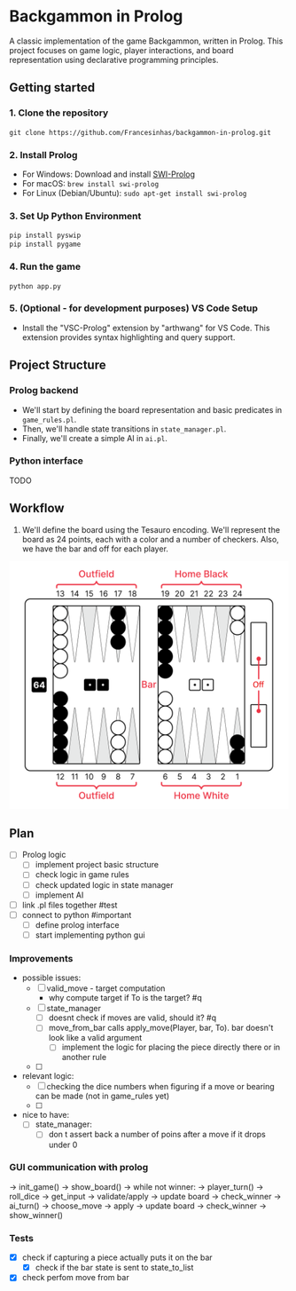 # Backgammon in Prolog
A classic implementation of the game Backgammon, written in Prolog. This project focuses on game logic, player interactions, and board representation using declarative programming principles.

## Getting started
### 1. **Clone the repository**
	git clone https://github.com/Francesinhas/backgammon-in-prolog.git

### 2. **Install Prolog**

- For Windows: Download and install [SWI-Prolog](https://www.swi-prolog.org/download/stable)
- For macOS: `brew install swi-prolog`
- For Linux (Debian/Ubuntu): `sudo apt-get install swi-prolog`
### 3. **Set Up Python Environment**
	pip install pyswip
	pip install pygame
### 4. **Run the game**
	python app.py
### 5. (Optional - for development purposes) **VS Code Setup**
- Install the "VSC-Prolog" extension by "arthwang" for VS Code. This extension provides syntax highlighting and query support.

## Project Structure
### Prolog backend

- We'll start by defining the board representation and basic predicates in `game_rules.pl`.
- Then, we'll handle state transitions in `state_manager.pl`.
- Finally, we'll create a simple AI in `ai.pl`.

### Python interface

TODO

  

## Workflow

1. We'll define the board using the Tesauro encoding. We'll represent the board as 24 points, each with a color and a number of checkers. Also, we have the bar and off for each player.
  

![image](/resources/backgammon_board.png)


## Plan
- [ ] Prolog logic
	- [ ] implement project basic structure
	- [ ] check logic in game rules
	- [ ] check updated logic in state manager
	- [ ] implement AI
- [ ] link .pl files together #test
- [ ] connect to python #important
	- [ ] define prolog interface
	- [ ] start implementing python gui

### Improvements
- possible issues:
	- [ ] valid_move - target computation 
		- why compute target if To is the target? #q 
	- [ ] state_manager 
		- [ ] doesnt check if moves are valid, should it? #q 
		- [ ] move_from_bar calls apply_move(Player, bar, To). bar doesn't look like a valid argument
			- [ ] implement the logic for placing the piece directly there or in another rule
	- [ ] 
- relevant logic:
	- [ ] checking the dice numbers when figuring if a move or bearing can be made (not in game_rules yet)
	- [ ] 
- nice to have:
	- [ ] state_manager:
		- [ ] don t assert back a number of poins after a move if it drops under 0

### GUI communication with prolog
→ init_game()
→ show_board()
→ while not winner:
    → player_turn()
        → roll_dice → get_input → validate/apply → update board
    → check_winner
    → ai_turn()
        → choose_move → apply → update board
    → check_winner
→ show_winner()

### Tests
- [X] check if capturing a piece actually puts it on the bar
	- [X] check if the bar state is sent to state_to_list
- [X] check perfom move from bar